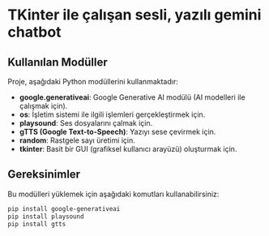 <h1>TKinter ile çalışan sesli, yazılı gemini chatbot</h1>

## Kullanılan Modüller

Proje, aşağıdaki Python modüllerini kullanmaktadır:

- **google.generativeai**: Google Generative AI modülü (AI modelleri ile çalışmak için).
- **os**: İşletim sistemi ile ilgili işlemleri gerçekleştirmek için.
- **playsound**: Ses dosyalarını çalmak için.
- **gTTS (Google Text-to-Speech)**: Yazıyı sese çevirmek için.
- **random**: Rastgele sayı üretimi için.
- **tkinter**: Basit bir GUI (grafiksel kullanıcı arayüzü) oluşturmak için.

## Gereksinimler

Bu modülleri yüklemek için aşağıdaki komutları kullanabilirsiniz:

```bash
pip install google-generativeai
pip install playsound
pip install gtts
